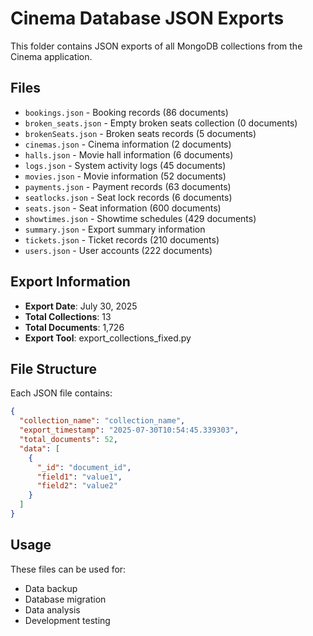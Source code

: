 # Cinema Database JSON Exports

This folder contains JSON exports of all MongoDB collections from the Cinema application.

## Files

- `bookings.json` - Booking records (86 documents)
- `broken_seats.json` - Empty broken seats collection (0 documents)
- `brokenSeats.json` - Broken seats records (5 documents)
- `cinemas.json` - Cinema information (2 documents)
- `halls.json` - Movie hall information (6 documents)
- `logs.json` - System activity logs (45 documents)
- `movies.json` - Movie information (52 documents)
- `payments.json` - Payment records (63 documents)
- `seatlocks.json` - Seat lock records (6 documents)
- `seats.json` - Seat information (600 documents)
- `showtimes.json` - Showtime schedules (429 documents)
- `summary.json` - Export summary information
- `tickets.json` - Ticket records (210 documents)
- `users.json` - User accounts (222 documents)

## Export Information

- **Export Date**: July 30, 2025
- **Total Collections**: 13
- **Total Documents**: 1,726
- **Export Tool**: export_collections_fixed.py

## File Structure

Each JSON file contains:
```json
{
  "collection_name": "collection_name",
  "export_timestamp": "2025-07-30T10:54:45.339303",
  "total_documents": 52,
  "data": [
    {
      "_id": "document_id",
      "field1": "value1",
      "field2": "value2"
    }
  ]
}
```

## Usage

These files can be used for:
- Data backup
- Database migration
- Data analysis
- Development testing

